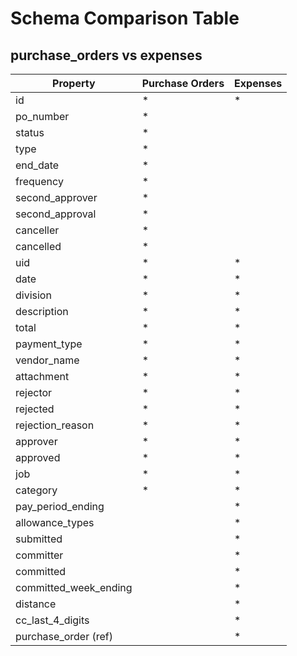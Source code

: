# Schema Comparison Table

## purchase_orders vs expenses

| Property              | Purchase Orders | Expenses |
| --------------------- | --------------- | -------- |
| id                    | \*              | \*       |
| po_number             | \*              |          |
| status                | \*              |          |
| type                  | \*              |          |
| end_date              | \*              |          |
| frequency             | \*              |          |
| second_approver       | \*              |          |
| second_approval       | \*              |          |
| canceller             | \*              |          |
| cancelled             | \*              |          |
| uid                   | \*              | \*       |
| date                  | \*              | \*       |
| division              | \*              | \*       |
| description           | \*              | \*       |
| total                 | \*              | \*       |
| payment_type          | \*              | \*       |
| vendor_name           | \*              | \*       |
| attachment            | \*              | \*       |
| rejector              | \*              | \*       |
| rejected              | \*              | \*       |
| rejection_reason      | \*              | \*       |
| approver              | \*              | \*       |
| approved              | \*              | \*       |
| job                   | \*              | \*       |
| category              | \*              | \*       |
| pay_period_ending     |                 | \*       |
| allowance_types       |                 | \*       |
| submitted             |                 | \*       |
| committer             |                 | \*       |
| committed             |                 | \*       |
| committed_week_ending |                 | \*       |
| distance              |                 | \*       |
| cc_last_4_digits      |                 | \*       |
| purchase_order (ref)  |                 | \*       |

